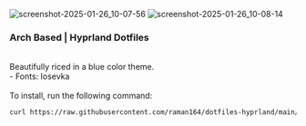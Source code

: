 
![screenshot-2025-01-26_10-07-56](https://github.com/user-attachments/assets/a130c0bc-84c9-4e5a-87bb-47872abff60e)
![screenshot-2025-01-26_10-08-14](https://github.com/user-attachments/assets/2469f34b-8960-4b85-9462-acb9e4379f5e)


### Arch Based | Hyprland Dotfiles
<br>
Beautifully riced in a blue color theme.
<br>
 - Fonts: Iosevka
<br>
<br>
To install, run the following command:

```bash
curl https://raw.githubusercontent.com/raman164/dotfiles-hyprland/main/install.sh | bash

